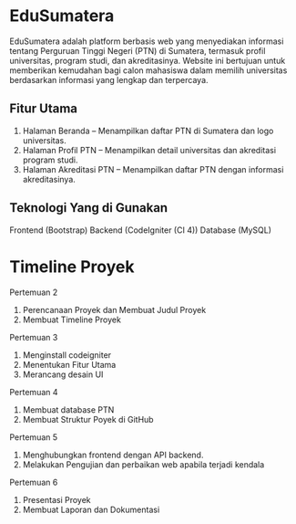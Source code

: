# EduSumatera
 EduSumatera adalah platform berbasis web yang menyediakan informasi tentang Perguruan Tinggi Negeri (PTN) di Sumatera, termasuk profil universitas, program studi, dan akreditasinya. Website ini bertujuan untuk memberikan kemudahan bagi calon mahasiswa dalam memilih universitas berdasarkan informasi yang lengkap dan terpercaya.
 
 ## Fitur Utama
 1. Halaman Beranda – Menampilkan daftar PTN di Sumatera dan logo universitas.
 2. Halaman Profil PTN – Menampilkan detail universitas dan akreditasi program studi.
 3. Halaman Akreditasi PTN – Menampilkan daftar PTN dengan informasi akreditasinya.
 
 ## Teknologi Yang di Gunakan
 Frontend (Bootstrap)
 Backend (CodeIgniter (CI 4))
 Database (MySQL)
 
 # Timeline Proyek
 Pertemuan 2
 1.	Perencanaan Proyek dan Membuat Judul Proyek
 2.	Membuat Timeline Proyek
 
 Pertemuan 3
 1.	Menginstall codeigniter
 2.	Menentukan Fitur Utama
 3.	Merancang desain UI
 
 Pertemuan 4
 1.	Membuat database PTN
 2.	Membuat Struktur Poyek di GitHub
 
 Pertemuan 5
 1.	Menghubungkan frontend dengan API backend.
 2.	Melakukan Pengujian dan perbaikan web apabila terjadi kendala
 
 Pertemuan 6
 1.	Presentasi Proyek
 2.	Membuat Laporan dan Dokumentasi
 